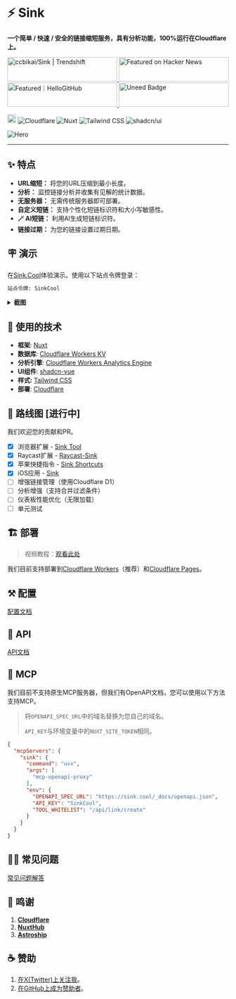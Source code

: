 # ⚡ Sink

**一个简单 / 快速 / 安全的链接缩短服务，具有分析功能，100%运行在Cloudflare上。**

<a href="https://trendshift.io/repositories/10421" target="_blank">
  <img
    src="https://trendshift.io/api/badge/repositories/10421"
    alt="ccbikai/Sink | Trendshift"
    width="250"
    height="55"
  />
</a>
<a href="https://news.ycombinator.com/item?id=40843683" target="_blank">
  <img
    src="https://hackernews-badge.vercel.app/api?id=40843683"
    alt="Featured on Hacker News"
    width="250"
    height="55"
  />
</a>
<a href="https://hellogithub.com/repository/57771fd91d1542c7a470959b677a9944" target="_blank">
  <img
    src="https://abroad.hellogithub.com/v1/widgets/recommend.svg?rid=57771fd91d1542c7a470959b677a9944&claim_uid=qi74Zp23wYKeAVB&theme=neutral"
    alt="Featured｜HelloGitHub"
    width="250"
    height="55"
  />
</a>
<a href="https://www.uneed.best/tool/sink" target="_blank">
  <img
    src="https://www.uneed.best/POTW1.png"
    alt="Uneed Badge"
    width="250"
    height="55"
  />
</a>

[<img src="https://devin.ai/assets/deepwiki-badge.png" alt="DeepWiki" height="20"/>](https://deepwiki.com/ccbikai/Sink)
![Cloudflare](https://img.shields.io/badge/Cloudflare-F69652?style=flat&logo=cloudflare&logoColor=white)
![Nuxt](https://img.shields.io/badge/Nuxt-00DC82?style=flat&logo=nuxtdotjs&logoColor=white)
![Tailwind CSS](https://img.shields.io/badge/Tailwind%20CSS-06B6D4?style=flat&logo=tailwindcss&logoColor=white)
![shadcn/ui](https://img.shields.io/badge/shadcn/ui-000000?style=flat&logo=shadcnui&logoColor=white)

![Hero](./public/image.png)

---

## ✨ 特点

- **URL缩短：** 将您的URL压缩到最小长度。
- **分析：** 监控链接分析并收集有见解的统计数据。
- **无服务器：** 无需传统服务器即可部署。
- **自定义短链：** 支持个性化短链标识符和大小写敏感性。
- **🪄 AI短链：** 利用AI生成短链标识符。
- **链接过期：** 为您的链接设置过期日期。

## 🪧 演示

在[Sink.Cool](https://sink.cool/dashboard)体验演示。使用以下站点令牌登录：

```txt
站点令牌: SinkCool
```

<details>
  <summary><b>截图</b></summary>
  <img alt="分析" src="./docs/images/sink.cool_dashboard.png"/>
  <img alt="链接" src="./docs/images/sink.cool_dashboard_links.png"/>
  <img alt="链接分析" src="./docs/images/sink.cool_dashboard_link_slug.png"/>
</details>

## 🧱 使用的技术

- **框架**: [Nuxt](https://nuxt.com/)
- **数据库**: [Cloudflare Workers KV](https://developers.cloudflare.com/kv/)
- **分析引擎**: [Cloudflare Workers Analytics Engine](https://developers.cloudflare.com/analytics/)
- **UI组件**: [shadcn-vue](https://www.shadcn-vue.com/)
- **样式:** [Tailwind CSS](https://tailwindcss.com/)
- **部署**: [Cloudflare](https://www.cloudflare.com/)

## 🚗 路线图 [进行中]

我们欢迎您的贡献和PR。

- [x] 浏览器扩展 - [Sink Tool](https://github.com/zhuzhuyule/sink-extension)
- [x] Raycast扩展 - [Raycast-Sink](https://github.com/foru17/raycast-sink)
- [x] 苹果快捷指令 - [Sink Shortcuts](https://s.search1api.com/sink001)
- [x] iOS应用 - [Sink](https://apps.apple.com/app/id6745417598)
- [ ] 增强链接管理（使用Cloudflare D1）
- [ ] 分析增强（支持合并过滤条件）
- [ ] 仪表板性能优化（无限加载）
- [ ] 单元测试

## 🏗️ 部署

> 视频教程：[观看此处](https://www.youtube.com/watch?v=MkU23U2VE9E)

我们目前支持部署到[Cloudflare Workers](./docs/deployment/workers.md)（推荐）和[Cloudflare Pages](./docs/deployment/pages.md)。

## ⚒️ 配置

[配置文档](./docs/configuration.md)

## 🔌 API

[API文档](./docs/api.md)

## 🧰 MCP

我们目前不支持原生MCP服务器，但我们有OpenAPI文档，您可以使用以下方法支持MCP。

> 将`OPENAPI_SPEC_URL`中的域名替换为您自己的域名。
>
> `API_KEY`与环境变量中的`NUXT_SITE_TOKEN`相同。

```json
{
  "mcpServers": {
    "sink": {
      "command": "uvx",
      "args": [
        "mcp-openapi-proxy"
      ],
      "env": {
        "OPENAPI_SPEC_URL": "https://sink.cool/_docs/openapi.json",
        "API_KEY": "SinkCool",
        "TOOL_WHITELIST": "/api/link/create"
      }
    }
  }
}
```

## 🙋🏻 常见问题

[常见问题解答](./docs/faqs.md)

## 💖 鸣谢

1. [**Cloudflare**](https://www.cloudflare.com/)
2. [**NuxtHub**](https://hub.nuxt.com/)
3. [**Astroship**](https://astroship.web3templates.com/)

## ☕ 赞助

1. [在X(Twitter)上关注我](https://404.li/kai)。
2. [在GitHub上成为赞助者](https://github.com/sponsors/ccbikai)。
